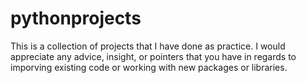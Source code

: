 # pythonprojects
This is a collection of projects that I have done as practice. I would appreciate any advice, insight, or pointers that you have in regards to imporving existing code or working with new packages or libraries.
